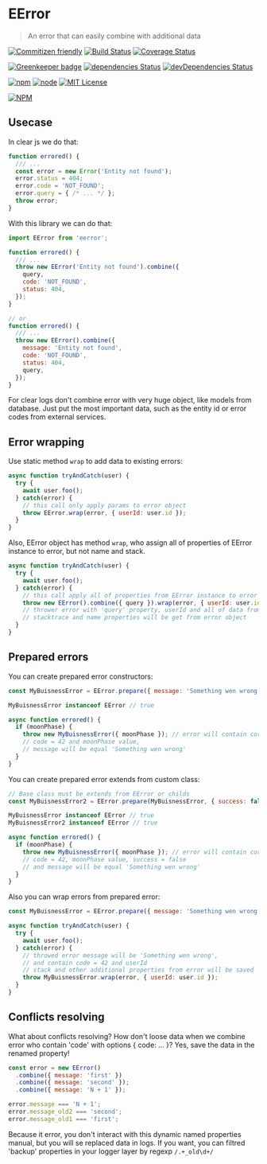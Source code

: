 # EError
> An error that can easily combine with additional data

[![Commitizen friendly](https://img.shields.io/badge/commitizen-friendly-brightgreen.svg)](http://commitizen.github.io/cz-cli/)
[![Build Status](https://travis-ci.org/CheerlessCloud/eerror-js.svg?branch=master)](https://travis-ci.org/CheerlessCloud/eerror-js)
[![Coverage Status](https://coveralls.io/repos/github/CheerlessCloud/eerror-js/badge.svg?branch=master)](https://coveralls.io/github/CheerlessCloud/eerror-js?branch=master)

[![Greenkeeper badge](https://badges.greenkeeper.io/CheerlessCloud/eerror-js.svg)](https://greenkeeper.io/)
[![dependencies Status](https://david-dm.org/CheerlessCloud/eerror-js/status.svg)](https://david-dm.org/CheerlessCloud/eerror-js)
[![devDependencies Status](https://david-dm.org/CheerlessCloud/eerror-js/dev-status.svg)](https://david-dm.org/CheerlessCloud/eerror-js?type=dev)

[![npm](https://img.shields.io/npm/v/eerror.svg)]()
[![node](https://img.shields.io/node/v/eerror.svg)]()
[![MIT License](https://img.shields.io/npm/l/eerror.svg)]()

[![NPM](https://nodei.co/npm/eerror.png?downloads=true&downloadRank=true&stars=true)](https://nodei.co/npm/eerror/)


## Usecase
In clear js we do that:
```javascript
function errored() {
  /// ...
  const error = new Error('Entity not found');
  error.status = 404;
  error.code = 'NOT_FOUND';
  error.query = { /* ... */ };
  throw error;
}
```

With this library we can do that:
```javascript
import EError from 'eerror';

function errored() {
  /// ...
  throw new EError('Entity not found').combine({
    query,
    code: 'NOT_FOUND',
    status: 404,
  });
}

// or
function errored() {
  /// ...
  throw new EError().combine({
    message: 'Entity not found',
    code: 'NOT_FOUND',
    status: 404,
    query,
  });
}
```
For clear logs don't combine error with very huge object, like models from database. Just put the most important data, such as the entity id or error codes from external services.

## Error wrapping
Use static method ```wrap``` to add data to existing errors:
```javascript
async function tryAndCatch(user) {
  try {
    await user.foo();
  } catch(error) {
    // this call only apply params to error object
    throw EError.wrap(error, { userId: user.id });
  }
}
```
Also, EError object has method ```wrap```, who assign all of properties of EError instance to error, but not name and stack.
```javascript
async function tryAndCatch(user) {
  try {
    await user.foo();
  } catch(error) {
    // this call apply all of properties from EError instance to error object
    throw new EError().combine({ query }).wrap(error, { userId: user.id });
    // thrower error with 'query' property, userId and all of data from error object
    // stacktrace and name properties will be get from error object
  }
}
```

## Prepared errors
You can create prepared error constructors:
```javascript
const MyBuisnessError = EError.prepare({ message: 'Something wen wrong', code: 42 });

MyBuisnessError instanceof EError // true

async function errored() {
  if (moonPhase) {
    throw new MyBuisnessError({ moonPhase }); // error will contain correct stacktrace,
    // code = 42 and moonPhase value,
    // message will be equal 'Something wen wrong'
  }
}
```
You can create prepared error extends from custom class:
```javascript
// Base class must be extends from EError or childs
const MyBuisnessError2 = EError.prepare(MyBuisnessError, { success: false });

MyBuisnessError instanceof EError // true
MyBuisnessError2 instanceof EError // true

async function errored() {
  if (moonPhase) {
    throw new MyBuisnessError({ moonPhase }); // error will contain correct stacktrace,
    // code = 42, moonPhase value, success = false
    // and message will be equal 'Something wen wrong'
  }
}
```

Also you can wrap errors from prepared error:
```javascript
const MyBuisnessError = EError.prepare({ message: 'Something wen wrong', code: 42 });

async function tryAndCatch(user) {
  try {
    await user.foo();
  } catch(error) {
    // throwed error message will be 'Something wen wrong',
    // and contain code = 42 and userId
    // stack and other additional properties from error will be saved
    throw MyBuisnessError.wrap(error, { userId: user.id });
  }
}
```

## Conflicts resolving
What about conflicts resolving? How don't loose data when we combine error who contain 'code' with options { code: ... }? Yes, save the data in the renamed property!

```javascript
const error = new EError()
  .combine({ message: 'first' })
  .combine({ message: 'second' });
  .combine({ message: 'N + 1' });

error.message === 'N + 1';
error.message_old2 === 'second';
error.message_old1 === 'first';
```

Because it error, you don't interact with this dynamic named properties manual, but you will se replaced data in logs. If you want, you can filtred 'backup' properties in your logger layer by regexp ```/.+_old\d+/```
